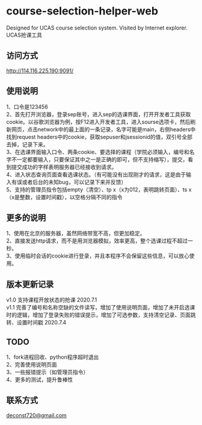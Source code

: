# course-selection-helper-web
Designed for UCAS course selection system. Visited by Internet explorer.  UCAS抢课工具

## 访问方式
http://114.116.225.190:9091/

## 使用说明
1、口令是123456  
2、首先打开浏览器，登录sep账号，进入sep的选课界面，打开开发者工具获取cookie。以谷歌浏览器为例，按F12进入开发者工具，进入sourse选项卡，然后刷新网页，点击network中的最上面的一条记录，名字可能是main，右侧headers中找到request headers中的cookie，获取sepuser和jsessionid的值，双引号全部去掉，记录下来。  
3、在选课界面输入口令、两条cookie、要选择的课程（学院必须输入，编号和名字不一定都要输入，只要保证其中之一是正确的即可，但不支持缩写），提交，看到提交成功的字样表明服务器已经接收到请求。  
4、进入状态查询页面查看选课状态。（有可能没有出现刚才的请求，这是由于输入有误或者后台的未知bug，可以记录下来并反馈）  
5、支持的管理员指令包括empty（清空）、tp x（x为012，表明跳转页面）、ts x（x是整数，设置时间戳），以空格分隔不同的指令

## 更多的说明
1、使用在北京的服务器，虽然网络带宽不高，但更加稳定。  
2、直接发送http请求，而不是用浏览器模拟，效率更高，整个选课过程不超过一秒。  
3、使用临时会话的cookie进行登录，并且本程序不会保留这些信息，可以放心使用。  

## 版本更新记录
v1.0 支持课程开放状态的抢课 2020.7.1  
v1.1 完善了编号和名称空缺的文件读写，增加了使用说明页面，增加了未开启选课时的逻辑，增加了登录失败的错误提示，增加了可选参数，支持清空记录、页面跳转、设置时间戳 2020.7.4

## TODO
1、fork进程回收、python程序超时退出  
2、完善使用说明页面  
3、一些报错提示（如管理员指令）  
4、更多的测试，提升鲁棒性

## 联系方式
deconst720@gmail.com
